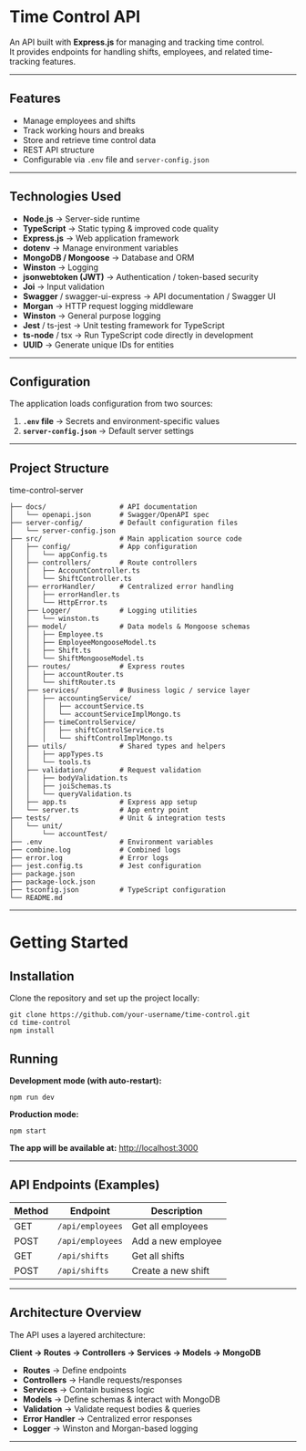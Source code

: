 # Time Control API

An API built with **Express.js** for managing and tracking time control.  
It provides endpoints for handling shifts, employees, and related time-tracking features.

---

## Features
- Manage employees and shifts
- Track working hours and breaks
- Store and retrieve time control data
- REST API structure
- Configurable via `.env` file and `server-config.json`

---

##  Technologies Used
- **Node.js** → Server-side runtime
- **TypeScript** → Static typing & improved code quality
- **Express.js** → Web application framework
- **dotenv** → Manage environment variables
- **MongoDB / Mongoose** → Database and ORM
- **Winston** → Logging
- **jsonwebtoken (JWT)** → Authentication / token-based security
- **Joi** → Input validation
- **Swagger** / swagger-ui-express → API documentation / Swagger UI
- **Morgan** → HTTP request logging middleware
- **Winston** → General purpose logging
- **Jest** / ts-jest → Unit testing framework for TypeScript
- **ts-node** / tsx → Run TypeScript code directly in development
- **UUID** → Generate unique IDs for entities

---
##  Configuration
The application loads configuration from two sources:
1. **`.env` file** → Secrets and environment-specific values
2. **`server-config.json`** → Default server settings

---
## Project Structure
time-control-server
```
├── docs/                  # API documentation
│   └── openapi.json       # Swagger/OpenAPI spec
├── server-config/         # Default configuration files
│   └── server-config.json
├── src/                   # Main application source code
│   ├── config/            # App configuration
│   │   └── appConfig.ts
│   ├── controllers/       # Route controllers
│   │   ├── AccountController.ts
│   │   └── ShiftController.ts
│   ├── errorHandler/      # Centralized error handling
│   │   ├── errorHandler.ts
│   │   └── HttpError.ts
│   ├── Logger/            # Logging utilities
│   │   └── winston.ts
│   ├── model/             # Data models & Mongoose schemas
│   │   ├── Employee.ts
│   │   ├── EmployeeMongooseModel.ts
│   │   ├── Shift.ts
│   │   └── ShiftMongooseModel.ts
│   ├── routes/            # Express routes
│   │   ├── accountRouter.ts
│   │   └── shiftRouter.ts
│   ├── services/          # Business logic / service layer
│   │   ├── accountingService/
│   │   │   ├── accountService.ts
│   │   │   └── accountServiceImplMongo.ts
│   │   ├── timeControlService/
│   │   │   ├── shiftControlService.ts
│   │   │   └── shiftControlImplMongo.ts
│   ├── utils/             # Shared types and helpers
│   │   ├── appTypes.ts
│   │   └── tools.ts
│   ├── validation/        # Request validation
│   │   ├── bodyValidation.ts
│   │   ├── joiSchemas.ts
│   │   └── queryValidation.ts
│   ├── app.ts             # Express app setup
│   └── server.ts          # App entry point
├── tests/                 # Unit & integration tests
│   └── unit/
│       └── accountTest/
├── .env                   # Environment variables
├── combine.log            # Combined logs
├── error.log              # Error logs
├── jest.config.ts         # Jest configuration
├── package.json
├── package-lock.json
├── tsconfig.json          # TypeScript configuration
└── README.md
```
---
# Getting Started
## Installation
Clone the repository and set up the project locally:
```
git clone https://github.com/your-username/time-control.git
cd time-control
npm install
```
## Running

**Development mode (with auto-restart):**
```
npm run dev
```
**Production mode:**
```
npm start
```
**The app will be available at:** <http://localhost:3000>

---
## API Endpoints (Examples)
| Method | Endpoint         | Description        |
| ------ | ---------------- | ------------------ |
| GET    | `/api/employees` | Get all employees  |
| POST   | `/api/employees` | Add a new employee |
| GET    | `/api/shifts`    | Get all shifts     |
| POST   | `/api/shifts`    | Create a new shift |

---
## Architecture Overview
The API uses a layered architecture:

**Client → Routes → Controllers → Services → Models → MongoDB**

- **Routes** → Define endpoints
- **Controllers** → Handle requests/responses
- **Services** → Contain business logic
- **Models** → Define schemas & interact with MongoDB
- **Validation** → Validate request bodies & queries
- **Error Handler** → Centralized error responses
- **Logger** → Winston and Morgan-based logging

---












